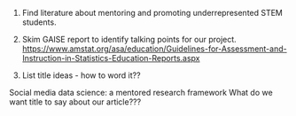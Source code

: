 1. Find literature about mentoring and promoting underrepresented STEM students.

1. Skim GAISE report to identify talking points for our project.
    https://www.amstat.org/asa/education/Guidelines-for-Assessment-and-Instruction-in-Statistics-Education-Reports.aspx
    
1. List title ideas - how to word it??

Social media data science: a mentored research framework
What do we want title to say about our article???

